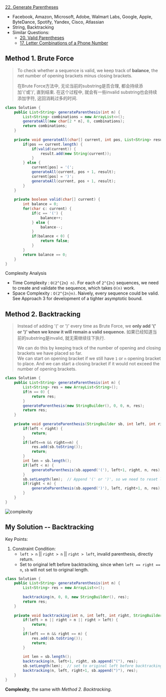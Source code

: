[22. Generate Parentheses](https://leetcode.com/problems/generate-parentheses/)

* Facebook, Amazon, Microsoft, Adobe, Walmart Labs, Google, Apple, ByteDance, Spotify, Yandex, Cisco, Atlassian
* String, Backtracking
* Similar Questions:
    * [20. Valid Parentheses](https://leetcode.com/problems/valid-parentheses/)
    * [17. Letter Combinations of a Phone Number](https://leetcode.com/problems/letter-combinations-of-a-phone-number/)
    
    
## Method 1. Brute Force
> To check whether a sequence is valid, we keep track of **balance**, the net number of opening brackets minus closing brackets.
> 
> 在Brute Force方法中, 无论当前的substring是否合理, 都会持续添加'('或')', 直到结束. 在这个过程中, 就会有一些invalid substring也会持续添加字符, 这回消耗过多的时间.

```java
class Solution {
    public List<String> generateParenthesis(int n) {
        List<String> combinations = new ArrayList<>();
        generateAll(new char[2 * n], 0, combinations);
        return combinations;
    }
    
    private void generateAll(char[] current, int pos, List<String> result) {
        if(pos == current.length) {
            if(valid(current)) {
                result.add(new String(current));
            }
        } else {
            current[pos] = '(';
            generateAll(current, pos + 1, result);
            current[pos] = ')';
            generateAll(current, pos + 1, result);
        }
    }
    
    private boolean valid(char[] current) {
        int balance = 0;
        for(char c: current) {
            if(c == '(') {
                balance++;
            } else {
                balance--;
            }
            if(balance < 0) {
                return false;
            }
        }
        return balance == 0;
    }
}
```

Complexity Analysis
* Time Complexity : `O(2^{2n} n)`. For each of `2^{2n}` sequences, we need to create and validate the sequence, which takes `O(n)` work.
* Space Complexity : `O(2^{2n}n)`. Naively, every sequence could be valid. See Approach 3 for development of a tighter asymptotic bound. 


    
## Method 2. Backtracking
> Instead of adding '(' or ')' every time as Brute Force, we **only add '(' or ')' when we know it will remain a valid sequence.**
> 如果已经知道当前的substring是invalid, 就无需继续往下执行.
>
> We can do this by keeping track of the number of opening and closing brackets we have placed so far.          
> We can start on opening bracket if we still have `1` or `n` opening bracket to place. And we can start a closing bracket if it would not exceed the number of opening brackets.

```java
class Solution {
    public List<String> generateParenthesis(int n) {
        List<String> res = new ArrayList<String>();
        if(n == 0) {
            return res;
        }
        generateParenthesis(new StringBuilder(), 0, 0, n, res);
        return res;
    }
    
    private void generateParenthesis(StringBuilder sb, int left, int right, int n, List<String> res) {
        if(left < right) {
            return;
        }
        if(left==n && right==n) {
            res.add(sb.toString());
            return;
        }
        int len = sb.length();
        if(left < n) {
            generateParenthesis(sb.append('('), left+1, right, n, res);
        }
        sb.setLength(len);  // Append '(' or ')', so we need to reset length
        if(right < n) {
            generateParenthesis(sb.append(')'), left, right+1, n, res);
        }
    }
}
```
![complexity](images/22_complexity_of_backtracking.png)



## My Solution -- Backtracking
Key Points:
1. Constraint Condition: 
    * `left > n` || `right > n` || `right > left`, invalid parenthesis, directly return.
    * Set to original left before backtracking, since when `left == right == n`, `sb` will not set to original length.
```java
class Solution {
    public List<String> generateParenthesis(int n) {
        List<String> res = new ArrayList<>();
        
        backtracking(n, 0, 0, new StringBuilder(), res);
        return res;
    }
    
    private void backtracking(int n, int left, int right, StringBuilder sb, List<String> res) {
        if(left > n || right > n || right > left) {
            return;
        }
        if(left == n && right == n) {
            res.add(sb.toString());
            return;
        }
        
        int len = sb.length();
        backtracking(n, left+1, right, sb.append("("), res);
        sb.setLength(len);  // set to original left before backtracking, since when `left == right == n`, `sb` will not set to original length.
        backtracking(n, left, right+1, sb.append(")"), res);
    }
}
```

**Complexity**, the same with *Method 2. Backtracking*.